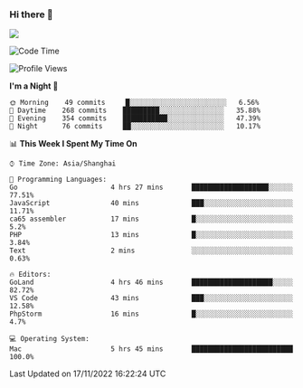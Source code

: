 ### Hi there 👋

<!--
**JJAYCHEN1e/jjaychen1e** is a ✨ _special_ ✨ repository because its `README.md` (this file) appears on your GitHub profile.

Here are some ideas to get you started:

- 🔭 I’m currently working on ...
- 🌱 I’m currently learning ...
- 👯 I’m looking to collaborate on ...
- 🤔 I’m looking for help with ...
- 💬 Ask me about ...
- 📫 How to reach me: ...
- 😄 Pronouns: ...
- ⚡ Fun fact: ...
-->

[![](https://github-readme-stats.vercel.app/api?username=jjaychen1e&show_icons=true)](https://github.com/jjaychen1e/github-readme-stats?count_private=true)

<!--START_SECTION:waka-->
![Code Time](http://img.shields.io/badge/Code%20Time-463%20hrs%2044%20mins-blue)

![Profile Views](http://img.shields.io/badge/Profile%20Views-0-blue)

**I'm a Night 🦉** 

```text
🌞 Morning    49 commits     █░░░░░░░░░░░░░░░░░░░░░░░░   6.56% 
🌆 Daytime    268 commits    █████████░░░░░░░░░░░░░░░░   35.88% 
🌃 Evening    354 commits    ███████████░░░░░░░░░░░░░░   47.39% 
🌙 Night      76 commits     ██░░░░░░░░░░░░░░░░░░░░░░░   10.17%

```


📊 **This Week I Spent My Time On** 

```text
⌚︎ Time Zone: Asia/Shanghai

💬 Programming Languages: 
Go                       4 hrs 27 mins       ███████████████████░░░░░░   77.51% 
JavaScript               40 mins             ███░░░░░░░░░░░░░░░░░░░░░░   11.71% 
ca65 assembler           17 mins             █░░░░░░░░░░░░░░░░░░░░░░░░   5.2% 
PHP                      13 mins             █░░░░░░░░░░░░░░░░░░░░░░░░   3.84% 
Text                     2 mins              ░░░░░░░░░░░░░░░░░░░░░░░░░   0.63%

🔥 Editors: 
GoLand                   4 hrs 46 mins       ████████████████████░░░░░   82.72% 
VS Code                  43 mins             ███░░░░░░░░░░░░░░░░░░░░░░   12.58% 
PhpStorm                 16 mins             █░░░░░░░░░░░░░░░░░░░░░░░░   4.7%

💻 Operating System: 
Mac                      5 hrs 45 mins       █████████████████████████   100.0%

```


 Last Updated on 17/11/2022 16:22:24 UTC
<!--END_SECTION:waka-->
